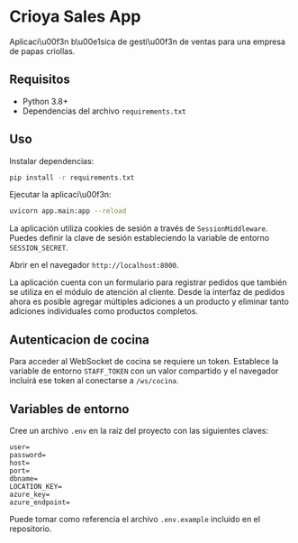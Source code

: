 # Crioya Sales App

Aplicaci\u00f3n b\u00e1sica de gesti\u00f3n de ventas para una empresa de papas criollas.

## Requisitos

- Python 3.8+
- Dependencias del archivo `requirements.txt`

## Uso

Instalar dependencias:

```bash
pip install -r requirements.txt
```

Ejecutar la aplicaci\u00f3n:

```bash
uvicorn app.main:app --reload
```

La aplicación utiliza cookies de sesión a través de `SessionMiddleware`. Puedes
definir la clave de sesión estableciendo la variable de entorno
`SESSION_SECRET`.

Abrir en el navegador `http://localhost:8000`.

La aplicación cuenta con un formulario para registrar pedidos que también se
utiliza en el módulo de atención al cliente.
Desde la interfaz de pedidos ahora es posible agregar múltiples adiciones a un
producto y eliminar tanto adiciones individuales como productos completos.

## Autenticacion de cocina

Para acceder al WebSocket de cocina se requiere un token. Establece la variable de entorno `STAFF_TOKEN` con un valor compartido y el navegador incluirá ese token al conectarse a `/ws/cocina`.


## Variables de entorno

Cree un archivo `.env` en la raíz del proyecto con las siguientes claves:

```
user=
password=
host=
port=
dbname=
LOCATION_KEY=
azure_key=
azure_endpoint=
```

Puede tomar como referencia el archivo `.env.example` incluido en el repositorio.

